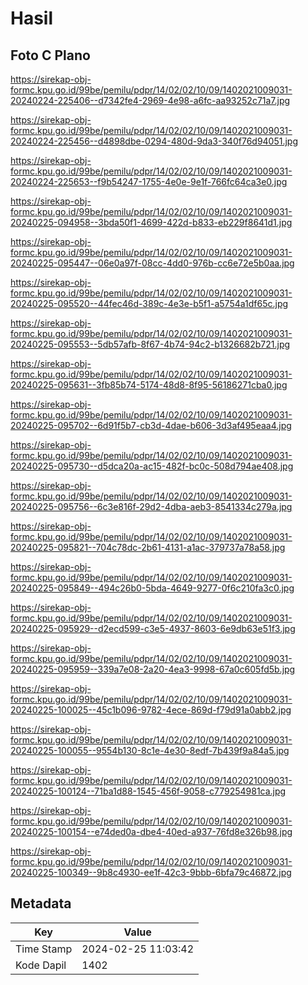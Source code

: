 # Hasil

## Foto C Plano

https://sirekap-obj-formc.kpu.go.id/99be/pemilu/pdpr/14/02/02/10/09/1402021009031-20240224-225406--d7342fe4-2969-4e98-a6fc-aa93252c71a7.jpg

https://sirekap-obj-formc.kpu.go.id/99be/pemilu/pdpr/14/02/02/10/09/1402021009031-20240224-225456--d4898dbe-0294-480d-9da3-340f76d94051.jpg

https://sirekap-obj-formc.kpu.go.id/99be/pemilu/pdpr/14/02/02/10/09/1402021009031-20240224-225653--f9b54247-1755-4e0e-9e1f-766fc64ca3e0.jpg

https://sirekap-obj-formc.kpu.go.id/99be/pemilu/pdpr/14/02/02/10/09/1402021009031-20240225-094958--3bda50f1-4699-422d-b833-eb229f8641d1.jpg

https://sirekap-obj-formc.kpu.go.id/99be/pemilu/pdpr/14/02/02/10/09/1402021009031-20240225-095447--06e0a97f-08cc-4dd0-976b-cc6e72e5b0aa.jpg

https://sirekap-obj-formc.kpu.go.id/99be/pemilu/pdpr/14/02/02/10/09/1402021009031-20240225-095520--44fec46d-389c-4e3e-b5f1-a5754a1df65c.jpg

https://sirekap-obj-formc.kpu.go.id/99be/pemilu/pdpr/14/02/02/10/09/1402021009031-20240225-095553--5db57afb-8f67-4b74-94c2-b1326682b721.jpg

https://sirekap-obj-formc.kpu.go.id/99be/pemilu/pdpr/14/02/02/10/09/1402021009031-20240225-095631--3fb85b74-5174-48d8-8f95-56186271cba0.jpg

https://sirekap-obj-formc.kpu.go.id/99be/pemilu/pdpr/14/02/02/10/09/1402021009031-20240225-095702--6d91f5b7-cb3d-4dae-b606-3d3af495eaa4.jpg

https://sirekap-obj-formc.kpu.go.id/99be/pemilu/pdpr/14/02/02/10/09/1402021009031-20240225-095730--d5dca20a-ac15-482f-bc0c-508d794ae408.jpg

https://sirekap-obj-formc.kpu.go.id/99be/pemilu/pdpr/14/02/02/10/09/1402021009031-20240225-095756--6c3e816f-29d2-4dba-aeb3-8541334c279a.jpg

https://sirekap-obj-formc.kpu.go.id/99be/pemilu/pdpr/14/02/02/10/09/1402021009031-20240225-095821--704c78dc-2b61-4131-a1ac-379737a78a58.jpg

https://sirekap-obj-formc.kpu.go.id/99be/pemilu/pdpr/14/02/02/10/09/1402021009031-20240225-095849--494c26b0-5bda-4649-9277-0f6c210fa3c0.jpg

https://sirekap-obj-formc.kpu.go.id/99be/pemilu/pdpr/14/02/02/10/09/1402021009031-20240225-095929--d2ecd599-c3e5-4937-8603-6e9db63e51f3.jpg

https://sirekap-obj-formc.kpu.go.id/99be/pemilu/pdpr/14/02/02/10/09/1402021009031-20240225-095959--339a7e08-2a20-4ea3-9998-67a0c605fd5b.jpg

https://sirekap-obj-formc.kpu.go.id/99be/pemilu/pdpr/14/02/02/10/09/1402021009031-20240225-100025--45c1b096-9782-4ece-869d-f79d91a0abb2.jpg

https://sirekap-obj-formc.kpu.go.id/99be/pemilu/pdpr/14/02/02/10/09/1402021009031-20240225-100055--9554b130-8c1e-4e30-8edf-7b439f9a84a5.jpg

https://sirekap-obj-formc.kpu.go.id/99be/pemilu/pdpr/14/02/02/10/09/1402021009031-20240225-100124--71ba1d88-1545-456f-9058-c779254981ca.jpg

https://sirekap-obj-formc.kpu.go.id/99be/pemilu/pdpr/14/02/02/10/09/1402021009031-20240225-100154--e74ded0a-dbe4-40ed-a937-76fd8e326b98.jpg

https://sirekap-obj-formc.kpu.go.id/99be/pemilu/pdpr/14/02/02/10/09/1402021009031-20240225-100349--9b8c4930-ee1f-42c3-9bbb-6bfa79c46872.jpg


## Metadata

| Key        | Value               |
| ---------- | ------------------- |
| Time Stamp | 2024-02-25 11:03:42 |
| Kode Dapil | 1402                |



